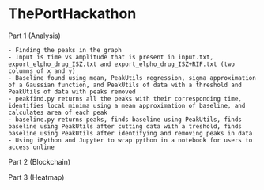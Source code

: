 # ThePortHackathon

Part 1 (Analysis)
    
    - Finding the peaks in the graph
    - Input is time vs amplitude that is present in input.txt, export_elpho_drug_ISZ.txt and export_elpho_drug_ISZ+RIF.txt (two columns of x and y)
    - Baseline found using mean, PeakUtils regression, sigma approximation of a Gaussian function, and PeakUtils of data with a threshold and PeakUtils of data with peaks removed 
    - peakfind.py returns all the peaks with their corresponding time, identifies local minima using a mean approximation of baseline, and calculates area of each peak 
    - baseline.py returns peaks, finds baseline using PeakUtils, finds baseline using PeakUtils after cutting data with a treshold, finds baseline using PeakUtils after identifying and removing peaks in data 
    - Using iPython and Jupyter to wrap python in a notebook for users to access online

Part 2 (Blockchain)

Part 3 (Heatmap)
